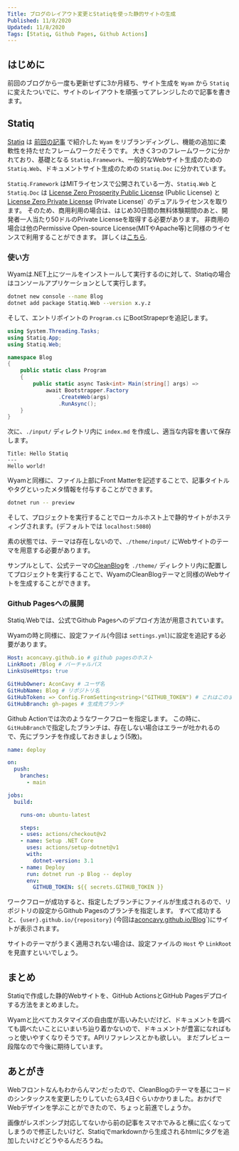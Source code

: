 ```yaml
---
Title: ブログのレイアウト変更とStatiqを使った静的サイトの生成
Published: 11/8/2020
Updated: 11/8/2020
Tags: [Statiq, Github Pages, Github Actions]
---
```


## はじめに

前回のブログから一度も更新せずに3か月経ち、サイト生成を `Wyam` から `Statiq` に変えたついでに、サイトのレイアウトを頑張ってアレンジしたので記事を書きます。

## Statiq

[Statiq](https://statiq.dev/) は [前回の記事](20200819wyamblog) で紹介した `Wyam` をリブランディングし、機能の追加に柔軟性を持たせたフレームワークだそうです。
大きく3つのフレームワークに分かれており、基礎となる `Statiq.Framework`、一般的なWebサイト生成のための `Statiq.Web`、ドキュメントサイト生成のための `Statiq.Doc` に分かれています。

`Statiq.Framework` はMITライセンスで公開されている一方、`Statiq.Web` と `Statiq.Doc` は [License Zero Prosperity Public License](https://licensezero.com/licenses/prosperity) (Public License) と [License Zero Private License](https://licensezero.com/licenses/private) (Private License)` のデュアルライセンスを取ります。
そのため、商用利用の場合は、はじめ30日間の無料体験期間のあと、開発者一人当たり50ドルのPrivate Licenseを取得する必要があります。
非商用の場合は他のPermissive Open-source License(MITやApache等)と同様のライセンスで利用することができます。
詳しくは[こちら](https://github.com/statiqdev/Statiq.Web/blob/main/LICENSE-FAQ.md).

### 使い方

Wyamは.NET上にツールをインストールして実行するのに対して、Statiqの場合はコンソールアプリケーションとして実行します。

```sh
dotnet new console --name Blog
dotnet add package Statiq.Web --version x.y.z
```

そして、エントリポイントの `Program.cs` にBootStrapeprを追記します。

```csharp
using System.Threading.Tasks;
using Statiq.App;
using Statiq.Web;

namespace Blog
{
    public static class Program
    {
        public static async Task<int> Main(string[] args) =>
            await Bootstrapper.Factory
                .CreateWeb(args)
                .RunAsync();
    }
}
```

次に、`./input/` ディレクトリ内に `index.md` を作成し、適当な内容を書いて保存します。

```text
Title: Hello Statiq
---
Hello world!
```

Wyamと同様に、ファイル上部にFront Matterを記述することで、記事タイトルやタグといったメタ情報を付与することができます。

```sh
dotnet run -- preview
```

そして、プロジェクトを実行することでローカルホスト上で静的サイトがホスティングされます。(デフォルトでは `localhost:5080`)

素の状態では、テーマは存在しないので、`./theme/input/` にWebサイトのテーマを用意する必要があります。

サンプルとして、公式テーマの[CleanBlog](https://github.com/statiqdev/CleanBlog)を `./theme/` ディレクトリ内に配置してプロジェクトを実行することで、WyamのCleanBlogテーマと同様のWebサイトを生成することができます。

### Github Pagesへの展開

Statiq.Webでは、公式でGithub Pagesへのデプロイ方法が用意されています。

Wyamの時と同様に、設定ファイル(今回は `settings.yml`)に設定を追記する必要があります。

```yaml
Host: aconcavy.github.io # github pagesのホスト
LinkRoot: /Blog # バーチャルパス
LinksUseHttps: true

GitHubOwner: AconCavy # ユーザ名
GitHubName: Blog # リポジトリ名
GitHubToken: => Config.FromSetting<string>("GITHUB_TOKEN") # これはこのまま
GitHubBranch: gh-pages # 生成先ブランチ
```

Github Actionでは次のようなワークフローを指定します。
この時に、`GitHubBranch`で指定したブランチは、存在しない場合はエラーが吐かれるので、先にブランチを作成しておきましょう(5敗)。

```yaml
name: deploy

on:
  push:
    branches:
      - main

jobs:
  build:

    runs-on: ubuntu-latest

    steps:
    - uses: actions/checkout@v2
    - name: Setup .NET Core
      uses: actions/setup-dotnet@v1
      with:
        dotnet-version: 3.1
    - name: Deploy
      run: dotnet run -p Blog -- deploy
      env:
        GITHUB_TOKEN: ${{ secrets.GITHUB_TOKEN }}
```

ワークフローが成功すると、指定したブランチにファイルが生成されるので、リポジトリの設定からGithub Pagesのブランチを指定します。
すべて成功すると、`{user}.github.io/{repository}` (今回は[aconcavy.github.io/Blog](https://aconcavy.github.io/Blog/)`)にサイトが表示されます。

サイトのテーマがうまく適用されない場合は、設定ファイルの `Host` や `LinkRoot` を見直すといいでしょう。

## まとめ

Statiqで作成した静的Webサイトを、GitHub ActionsとGitHub Pagesデプロイする方法をまとめました。

Wyamと比べてカスタマイズの自由度が高いみたいだけど、ドキュメントを調べても調べたいことにいまいち辿り着かないので、ドキュメントが豊富になればもっと使いやすくなりそうです。APIリファレンスとかも欲しい。
まだプレビュー段階なので今後に期待しています。

## あとがき

Webフロントなんもわからんマンだったので、CleanBlogのテーマを基にコードのシンタックスを変更したりしていたら3,4日ぐらいかかりました。おかげでWebデザインを学ぶことができたので、ちょっと前進でしょうか。

画像がレスポンシブ対応してないから前の記事をスマホでみると横に広くなってしまうので修正したいけど、Statiqでmarkdownから生成されるhtmlにタグを追加したいけどどうやるんだろうね。
